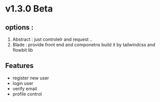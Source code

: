 # v1.3.0 Beta 

## options : 
1. Abstract : just controlelr and request ..
2. Blade  :  provide front end and componetns build it by tailwindcss and flowbit lib 

## Features 
- register new user 
- login user
- verify email
- profile control

